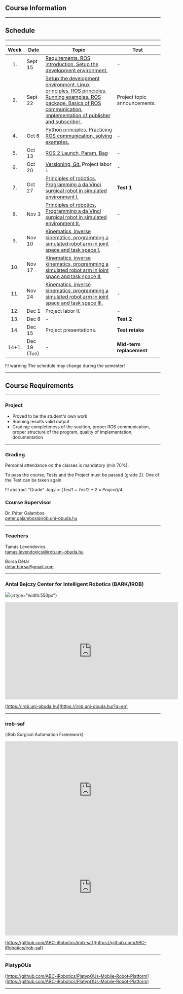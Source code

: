 ## Course Information

---



## Schedule

---

| Week  | Date         | Topic                                                                                                                                                                                                      | Test                         |
|:-----:|--------------|------------------------------------------------------------------------------------------------------------------------------------------------------------------------------------------------------------|------------------------------|
|  1.   | Sept 15      | [Requirements. ROS introduction. Setup the development environment.](01_intro.md)                                                                                                                          | -                            |
|  2.   | Sept 22      | [Setup the development environment. Linux principles. ROS principles. Running examples. ROS package. Basics of ROS communication, implementation of publisher and subscriber.](02_linux_ros_principles.md) | Project topic announcements. |
|  4.   | Oct 6        | [Python principles. Practicing ROS communication, solving examples.](03_python_principles.md)                                                                                                              | -                            |
|  5.   | Oct 13       | [ROS 2 Launch, Param, Bag](06_roslaunch.md)                                                                                                                                                                | -                            |
|  6.   | Oct 20       | [Versioning, Git.](04_git.md) Project labor I.                                                                                                                                                             | -                            |
|  7.   | Oct 27       | [Principles of robotics. Programming a da Vinci surgical robot in simulated environment I.](05_da_vinci.md)                                                                                                | **Test 1**                   |
|  8.   | Nov 3        | [Principles of robotics. Programming a da Vinci surgical robot in simulated environment II.](05_da_vinci.md)                                                                                               | -                            |
|  9.   | Nov 10       | [Kinematics, inverse kinematics, programming a simulated robot arm in joint space and task space I.](07_robotics_principles.md)                                                                            | -                            |
|  10.  | Nov 17       | [Kinematics, inverse kinematics, programming a simulated robot arm in joint space and task space II.](07_robotics_principles.md)                                                                           | -                            |
|  11.  | Nov 24       | [Kinematics, inverse kinematics, programming a simulated robot arm in joint space and task space III.](07_robotics_principles.md)                                                                          | -                            |
|  12.  | Dec 1        | Project labor II.                                                                                                                                                                                          | -                            |
|  13.  | Dec 8        | -                                                                                                                                                                                                          | **Test 2**                   |
|  14.  | Dec 15       | Project presentations.                                                                                                                                                                                     | **Test retake**              |
| 14+1. | Dec 19 (Tue) | -                                                                                                                                                                                                          | **Mid-term replacement**     |


!!! warning
    The schedule may change during the semester!

---


## Course Requirements

---

### Project

- Proved to be the student's own work
- Running results valid output
- Grading: completeness of the soultion, proper ROS communication, proper structure of the program, quality of implementation, documentation

---

### Grading

Personal attendance on the classes is mandatory (min 70%).

To pass the course, Tests and the Project must be passed (grade 2). One of the Test can be taken again.


!!! abstract "Grade"
	$Jegy = (Test1 + Test2 + 2 \times Project) / 4$ 
	
	
### Course Supervisor
Dr. Péter Galambos    
[peter.galambos@irob.uni-obuda.hu](mailto:peter.galambos@irob.uni-obuda.hu)

---

### Teachers
Tamás Levendovics   
[tamas.levendovics@irob.uni-obuda.hu](mailto:tamas.levendovics@irob.uni-obuda.hu)

Borsa Détár    
[detar.borsa@gmail.com](mailto:detar.borsa@gmail.com)

---

### Antal Bejczy Center for Intelligent Robotics (BARK/IROB)


![](img/bark_logo.png){:style="width:550px"}


<iframe width="560" height="315" src="https://www.youtube.com/embed/8XmKGWBV5Nw" title="YouTube video player" frameborder="0" allow="accelerometer; autoplay; clipboard-write; encrypted-media; gyroscope; picture-in-picture" allowfullscreen></iframe>


[https://irob.uni-obuda.hu](https://irob.uni-obuda.hu/?q=en)

---

### irob-saf

(iRob Surgical Automation Framework)

<iframe width="560" height="315" src="https://www.youtube.com/embed/4QTRZkEnNIk" title="YouTube video player" frameborder="0" allow="accelerometer; autoplay; clipboard-write; encrypted-media; gyroscope; picture-in-picture" allowfullscreen></iframe>

<iframe width="560" height="315" src="https://www.youtube.com/embed/d8aKvtvy1-4" title="YouTube video player" frameborder="0" allow="accelerometer; autoplay; clipboard-write; encrypted-media; gyroscope; picture-in-picture" allowfullscreen></iframe>


[https://github.com/ABC-iRobotics/irob-saf](https://github.com/ABC-iRobotics/irob-saf)

---

### PlatypOUs

[https://github.com/ABC-iRobotics/PlatypOUs-Mobile-Robot-Platform](https://github.com/ABC-iRobotics/PlatypOUs-Mobile-Robot-Platform)

---
